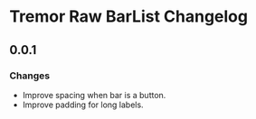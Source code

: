 # Tremor Raw BarList Changelog

## 0.0.1

### Changes

* Improve spacing when bar is a button.
* Improve padding for long labels.
